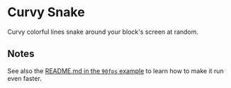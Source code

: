 # Curvy Snake

Curvy colorful lines snake around your block's screen at random.

## Notes

See also the [README.md in the `90fps` example](https://github.com/bountylabs/blocks-with-screens/blob/main/blockware/90fps/README.md) to learn how to make it run even faster.
